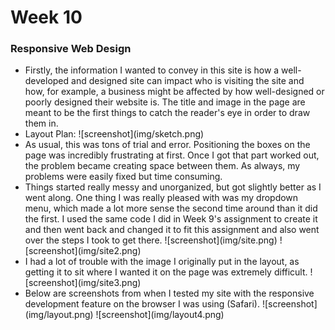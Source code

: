 # Week 10
### Responsive Web Design
<ul>
  <li>Firstly, the information I wanted to convey in this site is how a well-developed and designed site can impact who is visiting the site and how, for example, a business might be affected by how well-designed or poorly designed their website is.  The title and image in the page are meant to be the first things to catch the reader's eye in order to draw them in.
  <li>Layout Plan:
  ![screenshot](img/sketch.png)
  <li>As usual, this was tons of trial and error.  Positioning the boxes on the page was incredibly frustrating at first. Once I got that part worked out, the problem became creating space between them.  As always, my problems were easily fixed but time consuming.
  <li>Things started really messy and unorganized, but got slightly better as I went along.  One thing I was really pleased with was my dropdown menu, which made a lot more sense the second time around than it did the first.  I used the same code I did in Week 9's assignment to create it and then went back and changed it to fit this assignment and also went over the steps I took to get there.
  ![screenshot](img/site.png)
  ![screenshot](img/site2.png)
  <li>I had a lot of trouble with the image I originally put in the layout, as getting it to sit where I wanted it on the page was extremely difficult.
  ![screenshot](img/site3.png)
  <li>Below are screenshots from when I tested my site with the responsive development feature on the browser I was using (Safari).
  ![screenshot](img/layout.png)
  ![screenshot](img/layout4.png)
